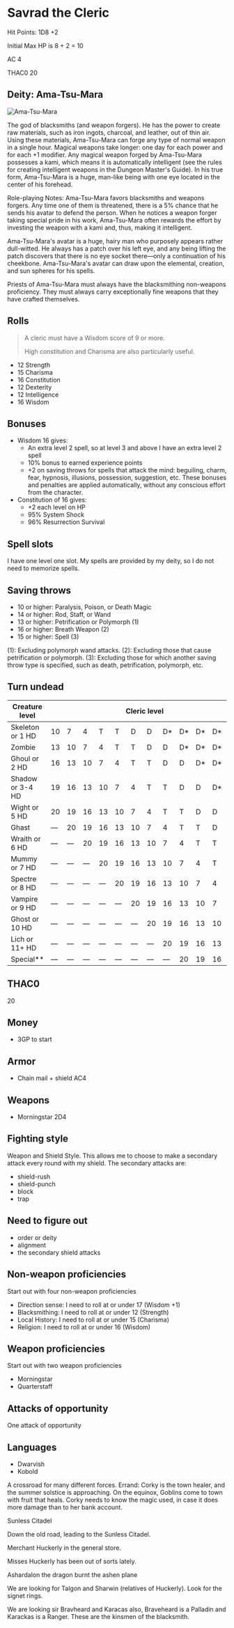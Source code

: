# Savrad the Cleric

Hit Points: 1D8 +2

Initial Max HP is 8 + 2 = 10

AC 4

THAC0 20

## Deity: Ama-Tsu-Mara

![Ama-Tsu-Mara](./ama-tsu-mara.jpg)

The god of blacksmiths (and weapon forgers). He has the power to create raw materials, such as iron ingots, charcoal, and leather, out of thin air. Using these materials, Ama-Tsu-Mara can forge any type of normal weapon in a single hour. Magical weapons take longer: one day for each power and for each +1 modifier. Any magical weapon forged by Ama-Tsu-Mara possesses a kami, which means it is automatically intelligent (see the rules for creating intelligent weapons in the Dungeon Master's Guide). In his true form, Ama-Tsu-Mara is a huge, man-like being with one eye located in the center of his forehead.

Role-playing Notes: Ama-Tsu-Mara favors blacksmiths and weapons forgers. Any time one of them is threatened, there is a 5% chance that he sends his avatar to defend the person. When he notices a weapon forger taking special pride in his work, Ama-Tsu-Mara often rewards the effort by investing the weapon with a kami and, thus, making it intelligent.

Ama-Tsu-Mara's avatar is a huge, hairy man who purposely appears rather dull-witted. He always has a patch over his left eye, and any being lifting the patch discovers that there is no eye socket there—only a continuation of his cheekbone. Ama-Tsu-Mara's avatar can draw upon the elemental, creation, and sun spheres for his spells. 

Priests of Ama-Tsu-Mara must always have the blacksmithing non-weapons proficiency. They must always carry exceptionally fine weapons that they have crafted themselves. 

## Rolls

> A cleric must have a Wisdom score of 9 or more.
>
> High constitution and Charisma are also particularly useful.

- 12 Strength
- 15 Charisma
- 16 Constitution
- 12 Dexterity
- 12 Intelligence
- 16 Wisdom

## Bonuses

- Wisdom 16 gives:
  - An extra level 2 spell, so at level 3 and above I have an extra level 2 spell
  - 10% bonus to earned experience points
  - +2 on saving throws for spells that attack the mind: beguiling, charm, fear, hypnosis, illusions, possession, suggestion, etc. These bonuses and penalties are applied automatically, without any conscious effort from the character.
- Constitution of 16 gives:
  - +2 each level on HP
  - 95% System Shock
  - 96% Resurrection Survival

## Spell slots

I have one level one slot. My spells are provided by my deity, so I do not need to memorize spells.

## Saving throws

- 10 or higher: Paralysis, Poison, or Death Magic
- 14 or higher: Rod, Staff, or Wand
- 13 or higher: Petrification or Polymorph (1)
- 16 or higher: Breath Weapon (2)
- 15 or higher: Spell (3)

(1): Excluding polymorph wand attacks.
(2): Excluding those that cause petrification or polymorph.
(3): Excluding those for which another saving throw type is specified, such as death, petrification, polymorph, etc.

## Turn undead

<table>
<thead>
<tr>
<th>Creature level</th>
<th colspan="12">Cleric level</th>
</tr>
</thead>
<tbody><tr>
<td>Skeleton or 1 HD</td>
<td>10</td>
<td>7</td>
<td>4</td>
<td>T</td>
<td>T</td>
<td>D</td>
<td>D</td>
<td>D*</td>
<td>D*</td>
<td>D*</td>
<td>D*</td>
<td>D*</td>
</tr>
<tr>
<td>Zombie</td>
<td>13</td>
<td>10</td>
<td>7</td>
<td>4</td>
<td>T</td>
<td>T</td>
<td>D</td>
<td>D</td>
<td>D*</td>
<td>D*</td>
<td>D*</td>
<td>D*</td>
</tr>
<tr>
<td>Ghoul or 2 HD</td>
<td>16</td>
<td>13</td>
<td>10</td>
<td>7</td>
<td>4</td>
<td>T</td>
<td>T</td>
<td>D</td>
<td>D</td>
<td>D*</td>
<td>D*</td>
<td>D*</td>
</tr>
<tr>
<td>Shadow or 3-4 HD</td>
<td>19</td>
<td>16</td>
<td>13</td>
<td>10</td>
<td>7</td>
<td>4</td>
<td>T</td>
<td>T</td>
<td>D</td>
<td>D</td>
<td>D*</td>
<td>D*</td>
</tr>
<tr>
<td>Wight or 5 HD</td>
<td>20</td>
<td>19</td>
<td>16</td>
<td>13</td>
<td>10</td>
<td>7</td>
<td>4</td>
<td>T</td>
<td>T</td>
<td>D</td>
<td>D</td>
<td>D*</td>
</tr>
<tr>
<td>Ghast</td>
<td>—</td>
<td>20</td>
<td>19</td>
<td>16</td>
<td>13</td>
<td>10</td>
<td>7</td>
<td>4</td>
<td>T</td>
<td>T</td>
<td>D</td>
<td>D</td>
</tr>
<tr>
<td>Wraith or 6 HD</td>
<td>—</td>
<td>—</td>
<td>20</td>
<td>19</td>
<td>16</td>
<td>13</td>
<td>10</td>
<td>7</td>
<td>4</td>
<td>T</td>
<td>T</td>
<td>D</td>
</tr>
<tr>
<td>Mummy or 7 HD</td>
<td>—</td>
<td>—</td>
<td>—</td>
<td>20</td>
<td>19</td>
<td>16</td>
<td>13</td>
<td>10</td>
<td>7</td>
<td>4</td>
<td>T</td>
<td>T</td>
</tr>
<tr>
<td>Spectre or 8 HD</td>
<td>—</td>
<td>—</td>
<td>—</td>
<td>—</td>
<td>20</td>
<td>19</td>
<td>16</td>
<td>13</td>
<td>10</td>
<td>7</td>
<td>4</td>
<td>T</td>
</tr>
<tr>
<td>Vampire or 9 HD</td>
<td>—</td>
<td>—</td>
<td>—</td>
<td>—</td>
<td>—</td>
<td>20</td>
<td>19</td>
<td>16</td>
<td>13</td>
<td>10</td>
<td>7</td>
<td>4</td>
</tr>
<tr>
<td>Ghost or 10 HD</td>
<td>—</td>
<td>—</td>
<td>—</td>
<td>—</td>
<td>—</td>
<td>—</td>
<td>20</td>
<td>19</td>
<td>16</td>
<td>13</td>
<td>10</td>
<td>7</td>
</tr>
<tr>
<td>Lich or 11+ HD</td>
<td>—</td>
<td>—</td>
<td>—</td>
<td>—</td>
<td>—</td>
<td>—</td>
<td>—</td>
<td>20</td>
<td>19</td>
<td>16</td>
<td>13</td>
<td>10</td>
</tr>
<tr>
<td>Special**</td>
<td>—</td>
<td>—</td>
<td>—</td>
<td>—</td>
<td>—</td>
<td>—</td>
<td>—</td>
<td>—</td>
<td>20</td>
<td>19</td>
<td>16</td>
<td>13</td>
</tr>
</tbody></table>

## THAC0

20

## Money

- 3GP to start

## Armor

- Chain mail + shield AC4

## Weapons

- Morningstar 2D4

## Fighting style

Weapon and Shield Style. This allows me to choose to make a secondary attack every round with my shield. The secondary attacks are:

- shield-rush
- shield-punch
- block
- trap

## Need to figure out

- order or deity
- alignment
- the secondary shield attacks


## Non-weapon proficiencies

Start out with four non-weapon proficiencies

- Direction sense: I need to roll at or under 17 (Wisdom +1)
- Blacksmithing: I need to roll at or under 12 (Strength)
- Local History: I need to roll at or under 15 (Charisma)
- Religion: I need to roll at or under 16 (Wisdom)

## Weapon proficiencies

Start out with two weapon proficiencies

- Morningstar
- Quarterstaff

## Attacks of opportunity

One attack of opportunity

## Languages

- Dwarvish
- Kobold


A crossroad for many different forces. Errand: Corky is the town healer, and the summer solstice is approaching. On the equinox, Goblins come to town with fruit that heals. Corky needs to know the magic used, in case it does more damage than to her bank account.


Sunless Citadel

Down the old road, leading to the Sunless Citadel.

Merchant Huckerly in the general store.

Misses Huckerly has been out of sorts lately. 


Ashardalon the dragon burnt the ashen plane

We are looking for Talgon and Sharwin (relatives of Huckerly). Look for the signet rings.


We are looking sir Bravheard and Karacas also, Braveheard is a Palladin and Karackas is a Ranger. These are the kinsmen of the blacksmith.


